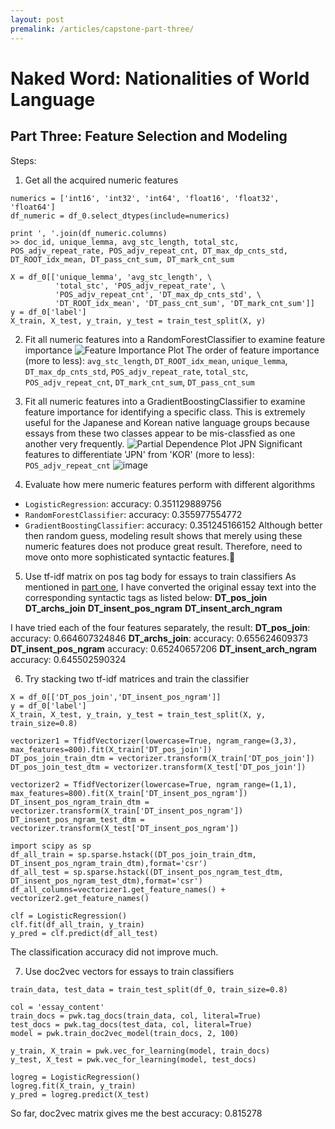 ```yaml
---
layout: post
premalink: /articles/capstone-part-three/
---
```


# Naked Word: Nationalities of World Language
## Part Three: Feature Selection and Modeling

Steps:
1. Get all the acquired numeric features
```
numerics = ['int16', 'int32', 'int64', 'float16', 'float32', 'float64']
df_numeric = df_0.select_dtypes(include=numerics)

print ', '.join(df_numeric.columns)
>> doc_id, unique_lemma, avg_stc_length, total_stc, POS_adjv_repeat_rate, POS_adjv_repeat_cnt, DT_max_dp_cnts_std, DT_ROOT_idx_mean, DT_pass_cnt_sum, DT_mark_cnt_sum

X = df_0[['unique_lemma', 'avg_stc_length', \
          'total_stc', 'POS_adjv_repeat_rate', \
          'POS_adjv_repeat_cnt', 'DT_max_dp_cnts_std', \
          'DT_ROOT_idx_mean', 'DT_pass_cnt_sum', 'DT_mark_cnt_sum']]
y = df_0['label']
X_train, X_test, y_train, y_test = train_test_split(X, y)
```
2. Fit all numeric features into a RandomForestClassifier to examine feature importance
![Feature Importance Plot](image.png)
The order of feature importance (more to less):
`avg_stc_length`, `DT_ROOT_idx_mean`, `unique_lemma`, `DT_max_dp_cnts_std`, `POS_adjv_repeat_rate`,
`total_stc`, `POS_adjv_repeat_cnt`, `DT_mark_cnt_sum`, `DT_pass_cnt_sum`

3. Fit all numeric features into a GradientBoostingClassifier to examine feature importance for identifying a specific class. This is extremely useful for the Japanese and Korean native language groups because essays from these two classes appear to be mis-classfied as one another very frequently.
![Partial Dependence Plot JPN](image.png)
Significant features to differentiate 'JPN' from 'KOR' (more to less):
`POS_adjv_repeat_cnt`
![image](image.png)

4. Evaluate how mere numeric features perform with different algorithms
- `LogisticRegression`: accuracy: 0.351129889756
- `RandomForestClassifier`: accuracy: 0.355977554772
- `GradientBoostingClassifier`: accuracy: 0.351245166152
Although better then random guess, modeling result shows that merely using these numeric features does not produce great result. Therefore, need to move onto more sophisticated syntactic features.

5. Use tf-idf matrix on pos tag body for essays to train classifiers
As mentioned in [part one](www.googel.com), I have converted the original essay text into the corresponding syntactic tags as listed below:
**DT_pos_join**
**DT_archs_join**
**DT_insent_pos_ngram**
**DT_insent_arch_ngram**

I have tried each of the four features separately, the result:
**DT_pos_join**: accuracy: 0.664607324846
**DT_archs_join**: accuracy: 0.655624609373
**DT_insent_pos_ngram** accuracy: 0.65240657206
**DT_insent_arch_ngram** accuracy: 0.645502590324

6. Try stacking two tf-idf matrices and train the classifier
```
X = df_0[['DT_pos_join','DT_insent_pos_ngram']]
y = df_0['label']
X_train, X_test, y_train, y_test = train_test_split(X, y, train_size=0.8)

vectorizer1 = TfidfVectorizer(lowercase=True, ngram_range=(3,3), max_features=800).fit(X_train['DT_pos_join'])
DT_pos_join_train_dtm = vectorizer.transform(X_train['DT_pos_join'])
DT_pos_join_test_dtm = vectorizer.transform(X_test['DT_pos_join'])

vectorizer2 = TfidfVectorizer(lowercase=True, ngram_range=(1,1), max_features=800).fit(X_train['DT_insent_pos_ngram'])
DT_insent_pos_ngram_train_dtm = vectorizer.transform(X_train['DT_insent_pos_ngram'])
DT_insent_pos_ngram_test_dtm = vectorizer.transform(X_test['DT_insent_pos_ngram'])

import scipy as sp
df_all_train = sp.sparse.hstack((DT_pos_join_train_dtm, DT_insent_pos_ngram_train_dtm),format='csr')
df_all_test = sp.sparse.hstack((DT_insent_pos_ngram_test_dtm, DT_insent_pos_ngram_test_dtm),format='csr')
df_all_columns=vectorizer1.get_feature_names() + vectorizer2.get_feature_names()

clf = LogisticRegression()
clf.fit(df_all_train, y_train)
y_pred = clf.predict(df_all_test)
```
The classification accuracy did not improve much.

7. Use doc2vec vectors for essays to train classifiers
```
train_data, test_data = train_test_split(df_0, train_size=0.8)

col = 'essay_content'
train_docs = pwk.tag_docs(train_data, col, literal=True)
test_docs = pwk.tag_docs(test_data, col, literal=True)
model = pwk.train_doc2vec_model(train_docs, 2, 100)

y_train, X_train = pwk.vec_for_learning(model, train_docs)
y_test, X_test = pwk.vec_for_learning(model, test_docs)

logreg = LogisticRegression()
logreg.fit(X_train, y_train)
y_pred = logreg.predict(X_test)
```
So far, doc2vec matrix gives me the best accuracy: 0.815278
